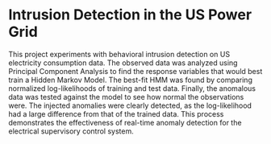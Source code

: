 # Intrusion Detection in the US Power Grid 
This project experiments with behavioral intrusion detection on US electricity consumption data. The observed data was analyzed using Principal Component Analysis to find the response variables that would best train a Hidden Markov Model. The best-fit HMM was found by comparing normalized log-likelihoods of training and test data. Finally, the anomalous data was tested against the model to see how normal the observations were. The injected anomalies were clearly detected, as the log-likelihood had a large difference from that of the trained data. This process demonstrates the effectiveness of real-time anomaly detection for the electrical supervisory control system.
